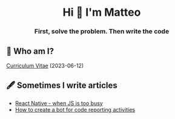 <h1 align="center">Hi 👋 I'm Matteo</h1>
<h3 align="center">First, solve the problem. Then write the code</h3>

## 📖 Who am I?
[Curriculum Vitae](https://rxresu.me/r/TKrAFE3f) (2023-06-12)

## 🖋️ Sometimes I write articles
- [React Native - when JS is too busy](https://dev.to/matteoboschi/react-native-when-js-is-too-busy-5fhn)
- [How to create a bot for code reporting activities](https://medium.com/@heritage.tech/how-to-create-a-bot-for-code-reporting-activities-398e101c334f)
